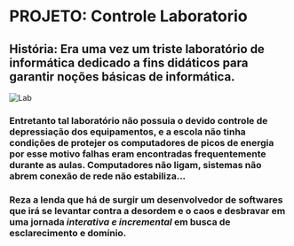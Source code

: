 # PROJETO: Controle Laboratorio 
## História: Era uma vez um triste laboratório de informática dedicado a fins didáticos para garantir noções básicas de informática.

![Lab](http://1.bp.blogspot.com/_3sXEmEeVC5U/S3Xi13hqjDI/AAAAAAAAAB4/bdUh7FO2vac/s1600-h/interior_labin.jpg)

### Entretanto tal laboratório não possuia o devido controle de depressiação dos equipamentos, e a escola não tinha condições de protejer os computadores de picos de energia por esse motivo falhas eram encontradas frequentemente durante as aulas. Computadores não ligam, sistemas não abrem conexão de rede não estabiliza...

### Reza a lenda que há de surgir um desenvolvedor de softwares que irá se levantar contra a desordem e o caos e desbravar em uma jornada *interativa e incremental* em busca de esclarecimento e domínio.
